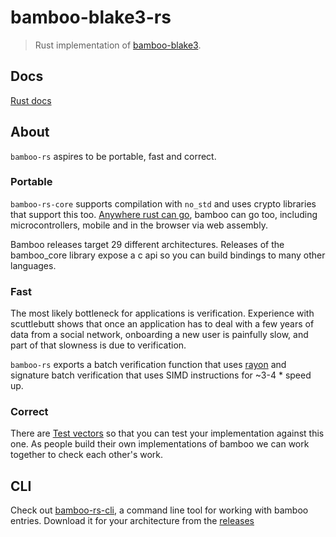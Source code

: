# bamboo-blake3-rs

> Rust implementation of [bamboo-blake3](https://github.com/bamboo-rs/bamboo-blake3).

## Docs
[Rust docs](https://pietgeursen.github.io/bamboo-rs/bamboo_rs_core/index.html)

## About

`bamboo-rs` aspires to be portable, fast and correct.

### Portable

`bamboo-rs-core` supports compilation with `no_std` and uses crypto libraries that support this too. [Anywhere rust can go](https://forge.rust-lang.org/release/platform-support.html), bamboo can go too, including microcontrollers, mobile and in the browser via web assembly.

Bamboo releases target 29 different architectures. Releases of the bamboo_core library expose a c api so you can build bindings to many other languages.

### Fast

The most likely bottleneck for applications is verification. Experience with scuttlebutt shows that once an application has to deal with a few years of data from a social network, onboarding a new user is painfully slow, and part of that slowness is due to verification. 

`bamboo-rs` exports a batch verification function that uses [rayon](https://docs.rs/rayon) and signature batch verification that uses SIMD instructions for ~3-4 * speed up.

### Correct

There are [Test vectors](./test_vectors/test_vectors.md) so that you can test your implementation against this one. As people build their own implementations of bamboo we can work together to check each other's work.

## CLI

Check out [bamboo-rs-cli](./bamboo-rs-cli), a command line tool for working with bamboo entries. Download it for your architecture from the [releases](https://github.com/pietgeursen/bamboo-rs/releases)
